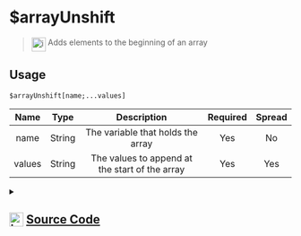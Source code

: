 # $arrayUnshift
> <img align="top" src="https://upload.wikimedia.org/wikipedia/commons/thumb/e/e4/Infobox_info_icon.svg/160px-Infobox_info_icon.svg.png?20150409153300" alt="image" width="25" height="auto"> Adds elements to the beginning of an array
## Usage
```
$arrayUnshift[name;...values]
```
| Name | Type | Description | Required | Spread
| :---: | :---: | :---: | :---: | :---: |
name | String | The variable that holds the array | Yes | No
values | String | The values to append at the start of the array | Yes | Yes
<details>
<summary>
    
## <img align="top" src="https://cdn4.iconfinder.com/data/icons/iconsimple-logotypes/512/github-512.png" alt="image" width="25" height="auto">  [Source Code](https://github.com/tryforge/ForgeScript-V2/blob/main/src/native/arrayUnshift.ts)
    
</summary>
    
```ts
import { ArgType, NativeFunction, Return } from "../structures"

export default new NativeFunction({
    name: "$arrayUnshift",
    version: "1.0.0",
    description: "Adds elements to the beginning of an array",
    unwrap: true,
    args: [
        {
            name: "name",
            description: "The variable that holds the array",
            rest: false,
            required: true,
            type: ArgType.String,
        },
        {
            name: "values",
            description: "The values to append at the start of the array",
            rest: true,
            required: true,
            type: ArgType.String,
        },
    ],
    brackets: true,
    execute(ctx, [name, values]) {
        const arr = ctx.getEnvironmentKey([name])
        if (Array.isArray(arr)) arr.unshift(...values)
        return Return.success()
    },
})

```
    
</details>